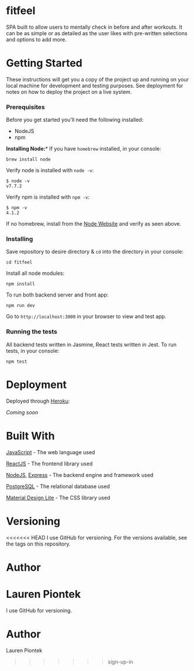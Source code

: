 # fitfeel
SPA built to allow users to mentally check in before and after workouts. It can be as simple or as detailed as the user likes with pre-written selections and options to add more.

# Getting Started
These instructions will get you a copy of the project up and running on your local machine for development and testing purposes. See deployment for notes on how to deploy the project on a live system.

### Prerequisites
Before you get started you'll need the following installed: 
- NodeJS
- npm

**Installing Node:***
If you have `homebrew` installed, in your console: 

`brew install node`

Verify node is installed with `node -v`:

```
$ node -v
v7.7.2
```

Verify npm is installed with `npm -v`:

```
$ npm -v
4.1.2
```

If no homebrew, install from the [Node Website](https://nodejs.org/en/) and verify as seen above.

### Installing
Save repository to desire directory & `cd` into the directory in your console:

`cd fitfeel`

Install all node modules:

`npm install`

To run both backend server and front app: 

`npm run dev`

Go to `http://localhost:3000` in your browser to view and test app.

### Running the tests
All backend tests written in Jasmine, React tests written in Jest. To run tests, in your console:

`npm test`

# Deployment
Deployed through [Heroku](www.heroku.com):

_Coming soon_

# Built With
[JavaScript](https://devdocs.io/javascript/) - The web language used

[ReactJS](https://reactjs.org/) - The frontend library used

[NodeJS](https://nodejs.org/en/), [Express](https://expressjs.com/) - The backend engine and framework used

[PostgreSQL](https://www.postgresql.org/) - The relational database used

[Material Design Lite](https://getmdl.io/) - The CSS library used


# Versioning
<<<<<<< HEAD
I use GitHub for versioning. For the versions available, see the tags on this repository.

# Author
Lauren Piontek
=======
I use GitHub for versioning.

# Author
Lauren Piontek

>>>>>>> sign-up-in
